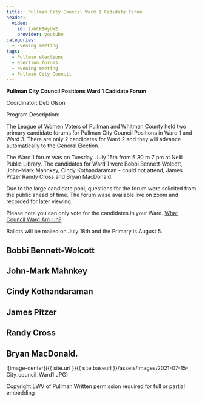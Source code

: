 ```yaml
---
title:  Pullman City Council Ward 1 Cadidate Forum
header:
  video:
    id: 2xbCKBNybWE
    provider: youtube
categories:
  - Evening meeting
tags:
  - Pullman elections
  - election forums
  - evening meeting
  - Pullman City Council
---
```


**Pullman City Council Positions Ward 1 Cadidate Forum**

Coordinator: Deb Olson 

Program Description:

The League of Women Voters of Pullman and Whitman County held two primary candidate forums for Pullman City Council Positions in Ward 1 and Ward 3. There are only 2 candidates for Ward 2 and they will advance automatically to the General Election.

The Ward 1 forum was on Tuesday, July 15th from 5:30 to 7 pm at Neill Public Library. The candidates for Ward 1 were Bobbi Bennett-Wolcott, John-Mark Mahnkey, Cindy Kothandaraman - could not attend, James Pitzer Randy Cross and Bryan MacDonald. 

Due to the large candidate pool, questions for the forum were solicited from the public ahead of time. The forum wase available live on zoom and recorded for later viewing.

Please note you can only vote for the candidates in your Ward. [What Council Ward Am I In?](https://gis.pullman-wa.gov/portal/apps/instant/lookup/index.html?appid=81968c2f279249308509b19375715336)

Ballots will be mailed on July 18th and the Primary is August 5. 


## Bobbi Bennett-Wolcott

## John-Mark Mahnkey

## Cindy Kothandaraman

## James Pitzer

## Randy Cross

## Bryan MacDonald. 


![image-center]({{ site.url }}{{ site.baseurl }}/assets/images/2021-07-15-City_council_Ward1.JPG)

Copyright LWV of Pullman
Written permission required for full or partial embedding

<!---change the title to whatever you want the post to be titled
change the ID out to the end of the youtube link https://youtu.be/r61ARK4Qv9c -->
